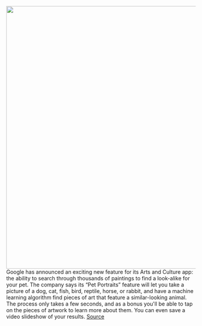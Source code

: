 <img src='https://cdn.vox-cdn.com/thumbor/YZToNWS0M6DrHrfh6iQCe871ZJA=/0x0:1516x852/1200x800/filters:focal(637x305:879x547)/cdn.vox-cdn.com/uploads/chorus_image/image/70114824/Screen_Shot_2021_11_08_at_17.16.29.0.png' width='700px' /><br/>
Google has announced an exciting new feature for its Arts and Culture app: the ability to search through thousands of paintings to find a look-alike for your pet. The company says its “Pet Portraits” feature will let you take a picture of a dog, cat, fish, bird, reptile, horse, or rabbit, and have a machine learning algorithm find pieces of art that feature a similar-looking animal. The process only takes a few seconds, and as a bonus you'll be able to tap on the pieces of artwork to learn more about them. You can even save a video slideshow of your results.
<a href='https://www.theverge.com/22771230/google-pet-portrait-machine-learning-art-look-alike-animal-friend-cat-dog-horse'> Source <a/>